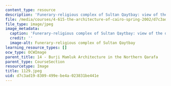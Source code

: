 ```yaml
---
content_type: resource
description: 'Funerary-religious complex of Sultan Qaytbay: view of the dome.'
file: /media/courses/4-615-the-architecture-of-cairo-spring-2002/d7c3ad198309499ebe4a023831be441e_1129.jpeg
file_type: image/jpeg
image_metadata:
  caption: 'Funerary-religious complex of Sultan Qaytbay: view of the dome.'
  credit: ''
  image-alt: Funerary-religious complex of Sultan Qaytbay
learning_resource_types: []
ocw_type: OCWImage
parent_title: 14 - Burji Mamluk Architecture in the Northern Qarafa
parent_type: CourseSection
resourcetype: Image
title: 1129.jpeg
uid: d7c3ad19-8309-499e-be4a-023831be441e
---
```

